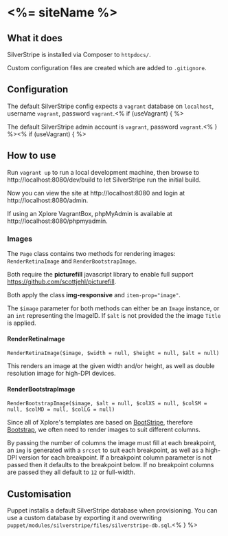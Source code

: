 <%= siteName %>
===============

What it does
------------

SilverStripe is installed via Composer to `httpdocs/`.

Custom configuration files are created which are added to `.gitignore`.

Configuration
-------------

The default SilverStripe config expects a `vagrant` database on `localhost`, username `vagrant`, password `vagrant`.<% if (useVagrant) { %>

The default SilverStripe admin account is `vagrant`, password `vagrant`.<% } %><% if (useVagrant) { %>

How to use
----------

Run `vagrant up` to run a local development machine, then browse to http://localhost:8080/dev/build to let SilverStripe run the initial build.

Now you can view the site at http://localhost:8080 and login at http://localhost:8080/admin.

If using an Xplore VagrantBox, phpMyAdmin is available at http://localhost:8080/phpmyadmin.

### Images

The `Page` class contains two methods for rendering images: `RenderRetinaImage` and `RenderBootstrapImage`.

Both require the **picturefill** javascript library to enable full support https://github.com/scottjehl/picturefill.

Both apply the class **img-responsive** and `item-prop="image"`.

The `$image` parameter for both methods can either be an `Image` instance, or an `int` representing the ImageID. If `$alt` is not provided the the image `Title` is applied.

#### RenderRetinaImage

`RenderRetinaImage($image, $width = null, $height = null, $alt = null)`

This renders an image at the given width and/or height, as well as double resolution image for high-DPI devices.

#### RenderBootstrapImage

`RenderBootstrapImage($image, $alt = null, $colXS = null, $colSM = null, $colMD = null, $colLG = null)`

Since all of Xplore's templates are based on [BootStripe](https://github.com/XploreNet/bootstripe), therefore [Bootstrap](http://getbootstrap.com/), we often need to render images to suit different columns.

By passing the number of columns the image must fill at each breakpoint, an `img` is generated with a `srcset` to suit each breakpoint, as well as a high-DPI version for each breakpoint. If a breakpoint column parameter is not passed then it defaults to the breakpoint below. If no breakpoint columns are passed they all default to `12` or full-width.

Customisation
-------------

Puppet installs a default SilverStripe database when provisioning. You can use a custom database by exporting it and overwriting `puppet/modules/silverstripe/files/silverstripe-db.sql`.<% } %>
